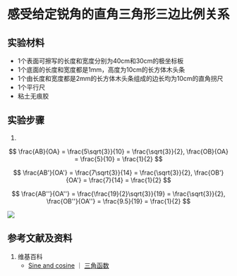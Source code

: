 # 感受给定锐角的直角三角形三边比例关系

## 实验材料

- 1个表面可擦写的长度和宽度分别为40cm和30cm的极坐标板
- 1个底面的长度和宽度都是1mm，高度为10cm的长方体木头条
- 1个由长度和宽度都是2mm的长方体木头条组成的边长均为10cm的直角拐尺
- 1个平行尺
- 粘土无痕胶

## 实验步骤

1.

$$ \frac{AB}{OA} = \frac{5\sqrt{3}}{10} = \frac{\sqrt{3}}{2}, \frac{OB}{OA} = \frac{5}{10} = \frac{1}{2} $$

$$ \frac{AB'}{OA'} = \frac{7\sqrt{3}}{14} = \frac{\sqrt{3}}{2}, \frac{OB'}{OA'} = \frac{7}{14} = \frac{1}{2} $$

$$ \frac{AB''}{OA''} = \frac{\frac{19}{2}\sqrt{3}}{19} = \frac{\sqrt{3}}{2}, \frac{OB''}{OA''} = \frac{9.5}{19} = \frac{1}{2} $$


![](/images/欧几里得几何/三角学/正余切值表/感受给定锐角的直角三角形三边比例关系/1a1.jpg)

## 参考文献及资料

1. 维基百科
	- [Sine and cosine](https://en.wikipedia.org/wiki/Sine) ｜ [三角函数](https://en.wikipedia.org/wiki/三角函数)

